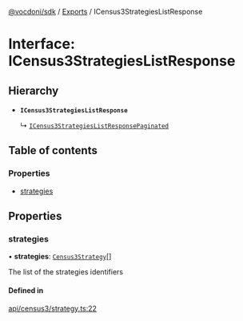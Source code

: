 [@vocdoni/sdk](/sdk) / [Exports](../modules.md) / ICensus3StrategiesListResponse

# Interface: ICensus3StrategiesListResponse

## Hierarchy

- **`ICensus3StrategiesListResponse`**

  ↳ [`ICensus3StrategiesListResponsePaginated`](ICensus3StrategiesListResponsePaginated.md)

## Table of contents

### Properties

- [strategies](ICensus3StrategiesListResponse.md#strategies)

## Properties

### strategies

• **strategies**: [`Census3Strategy`](../modules.md#census3strategy)[]

The list of the strategies identifiers

#### Defined in

[api/census3/strategy.ts:22](https://github.com/vocdoni/vocdoni-sdk/blob/2c8c18a/src/api/census3/strategy.ts#L22)
